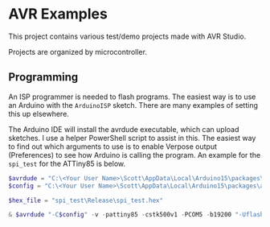# AVR Examples

This project contains various test/demo projects made with AVR Studio.

Projects are organized by microcontroller.

## Programming

An ISP programmer is needed to flash programs. The easiest way is to use an Arduino with the `ArduinoISP` sketch. There are many examples of setting this up elsewhere.

The Arduino IDE will install the avrdude executable, which can upload sketches. I use a helper PowerShell script to assist in this. The easiest way to find out which arguments to use is to enable Verpose output (Preferences) to see how Arduino is calling the program. An example for the `spi_test` for the ATTiny85 is below.

```PowerShell
$avrdude = "C:\<Your User Name>\Scott\AppData\Local\Arduino15\packages\arduino\tools\avrdude\6.3.0-arduino18/bin/avrdude"
$config = "C:\<Your User Name>\Scott\AppData\Local\Arduino15\packages\arduino\tools\avrdude\6.3.0-arduino18/etc/avrdude.conf"

$hex_file = "spi_test\Release\spi_test.hex"

& $avrdude "-C$config" -v -pattiny85 -cstk500v1 -PCOM5 -b19200 "-Uflash:w:${hex_file}:i"
```
